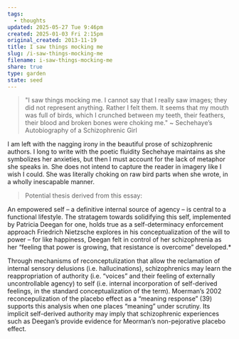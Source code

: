 ```yaml
---
tags:
  - thoughts
updated: 2025-05-27 Tue 9:46pm
created: 2025-01-03 Fri 2:15pm
original_created: 2013-11-19
title: I saw things mocking me
slug: /i-saw-things-mocking-me
filename: i-saw-things-mocking-me
share: true
type: garden
state: seed
---
```


> "I saw things mocking me. I cannot say that I really saw images; they did not represent anything. Rather I felt them. It seems that my mouth was full of birds, which I crunched between my teeth, their feathers, their blood and broken bones were choking me." ~ Sechehaye’s Autobiography of a Schizophrenic Girl

I am left with the nagging irony in the beautiful prose of schizophrenic authors. I long to write with the poetic fluidity Sechehaye maintains as she symbolizes her anxieties, but then I must account for the lack of metaphor she speaks in. She does not intend to capture the reader in imagery like I wish I could. She was literally choking on raw bird parts when she wrote, in a wholly inescapable manner.

> Potential thesis derived from this essay:

An empowered self – a definitive internal source of agency – is central to a functional lifestyle. The stratagem towards solidifying this self, implemented by Patricia Deegan for one, holds true as a self-determinacy enforcement approach Friedrich Nietzsche explores in his conceptualization of the will to power – for like happiness, Deegan felt in control of her schizophrenia as her “feeling that power is growing, that resistance is overcome” developed.*

Through mechanisms of reconceptulization that allow the reclamation of internal sensory delusions (i.e. hallucinations), schizophrenics may learn the reappropriation of authority (i.e. “voices” and their feeling of externally uncontrollable agency) to self (i.e. internal incorporation of self-derived feelings, in the standard conceptualization of the term). Moerman’s 2002 reconcepulization of the placebo effect as a “meaning response” (39) supports this analysis when one places “meaning” under scrutiny. Its implicit self-derived authority may imply that schizophrenic experiences such as Deegan’s provide evidence for Meorman’s non-pejorative placebo effect.
